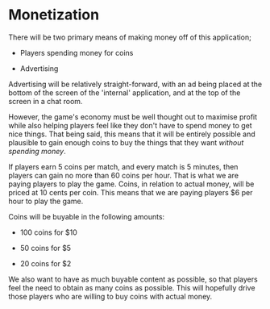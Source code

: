 # Monetization

There will be two primary means of making money off of this application;

* Players spending money for coins

* Advertising

Advertising will be relatively straight-forward, with an ad being placed at the bottom of the screen of the 'internal' application, and at the top of the screen in a chat room.

However, the game's economy must be well thought out to maximise profit while also helping players feel like they don't have to spend money to get nice things. That being said, this means that it will be entirely possible and plausible to gain enough coins to buy the things that they want *without spending money*.

If players earn 5 coins per match, and every match is 5 minutes, then players can gain no more than 60 coins per hour. That is what we are paying players to play the game. Coins, in relation to actual money, will be priced at 10 cents per coin. This means that we are paying players \$6 per hour to play the game.

Coins will be buyable in the following amounts:

* 100 coins for \$10

* 50 coins for \$5

* 20 coins for \$2

We also want to have as much buyable content as possible, so that players feel the need to obtain as many coins as possible. This will hopefully drive those players who are willing to buy coins with actual money.
